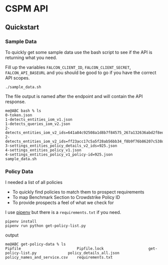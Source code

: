# CSPM API

## Quickstart

### Sample Data
To quickly get some sample data use the bash script to see if the API is returning what you need.

Fill up the variables `FALCON_CLIENT_ID`, `FALCON_CLIENT_SECRET`, `FALCON_API_BASEURL` and you should be good to go if you have the correct API scopes.
```
./sample_data.sh
```

The file output is named after the endpoint and will contain the API response.
```
me@ABC bash % ls
0-token.json
1-detects_entities_iom_v1.json
1-detects_queries_iom_v2.json
2-detects_entities_iom_v2_ids=641a84c92508a1d8b7f84575_267a132636abd2f8ed8f9fc107bc3eb1671fc1bd00c4f1aeb40741150a490e32.json
2-detects_entities_iom_v2_ids=ff23acc17c5a5f28ab56bb34_f8b9f76b86207c538d9cd9bc0c14dea86460cb3d1e811335f07f3a75659723f7.json
3-settings_entities_policy_details_v2_ids=925.json
4-settings_entities_policy_v1.json
4-settings_entities_policy_v1_policy-id=925.json
sample_data.sh
```

### Policy Data
I needed a list of all policies 
- To quickly find policies to match them to prospect requirements
- To map Benchmark Section to Crowdstrike Policy ID
- To provide prospects a feel of what we check for

I use [pipenv](https://pipenv.pypa.io/en/latest/installation.html) but there is a `requirements.txt` if you need.

```
pipenv install
pipenv run python get-policy-list.py
```

output
```
me@ABC get-policy-data % ls
Pipfile                         Pipfile.lock                    get-policy-list.py              policy_details_all.json         policy_names_and_service.csv    requirements.txt
```